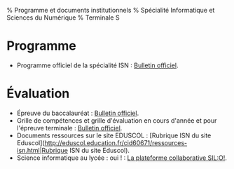 % Programme et documents institutionnels 
% Spécialité Informatique et Sciences du Numérique
% Terminale S

# Programme

  * Programme officiel de la spécialité ISN : [Bulletin officiel](http://www.education.gouv.fr/pid25535/bulletin_officiel.html?cid_bo=57572).

# Évaluation

  * Épreuve du baccalauréat : [Bulletin officiel](http://www.education.gouv.fr/pid25535/bulletin_officiel.html?cid_bo=57489).
  * Grille de compétences et grille d'évaluation en cours d'année et pour l'épreuve terminale : [Bulletin officiel](http://www.education.gouv.fr/pid25535/bulletin_officiel.html?cid_bo=59864).
  * Documents ressources sur le site EDUSCOL : [Rubrique ISN du site Eduscol](http://eduscol.education.fr/cid60671/ressources-isn.html|Rubrique ISN du site Eduscol).
  * Science informatique au lycée : oui ! : [La plateforme collaborative SIL:O!](https://wiki.inria.fr/sciencinfolycee/Pour_se_former_:_contenus_et_m%C3%83%C2%A9thodes).